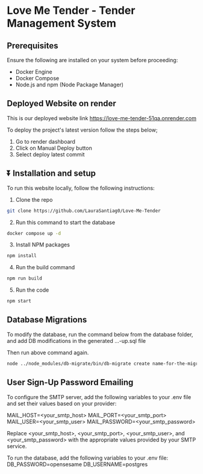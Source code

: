 # Love Me Tender - Tender Management System

## Prerequisites

Ensure the following are installed on your system before proceeding:

- Docker Engine
- Docker Compose
- Node.js and npm (Node Package Manager)

## Deployed Website on render

This is our deployed website link https://love-me-tender-51qa.onrender.com

To deploy the project's latest version follow the steps below;

1. Go to render dashboard
2. Click on Manual Deploy button
3. Select deploy latest commit

## ⏬ Installation and setup

To run this website locally, follow the following instructions:

1. Clone the repo

```sh
git clone https://github.com/LauraSantiag0/Love-Me-Tender
```

2. Run this command to start the database

```sh
docker compose up -d
```

3. Install NPM packages

```sh
npm install
```

4. Run the build command

```sh
npm run build
```

5. Run the code

```sh
npm start
```

## Database Migrations

To modify the database, run the command below from the database folder, and add DB modifications in the generated ...-up.sql file

Then run above command again.

```sh
node ../node_modules/db-migrate/bin/db-migrate create name-for-the-migration --sql-file
```

## User Sign-Up Password Emailing

To configure the SMTP server, add the following variables to your .env file and set their values based on your provider:

MAIL_HOST=<your_smtp_host>
MAIL_PORT=<your_smtp_port>
MAIL_USER=<your_smtp_user>
MAIL_PASSWORD=<your_smtp_password>

Replace <your_smtp_host>, <your_smtp_port>, <your_smtp_user>, and <your_smtp_password> with the appropriate values provided by your SMTP service.

To run the database, add the following variables to your .env file:
DB_PASSWORD=opensesame
DB_USERNAME=postgres
